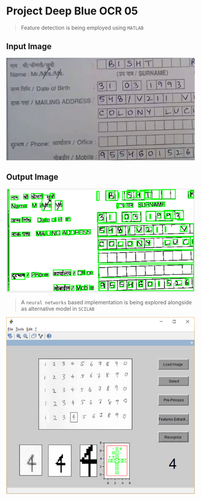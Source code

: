 # Project Deep Blue OCR 05

>Feature detection is being employed using `MATLAB`

## Input Image
![](images/testfig.png)

## Output Image
![](images/output.png)

>A `neural networks` based implementation is being explored alongside as alternative
model in `SCILAB`

![](images/nn.png)
